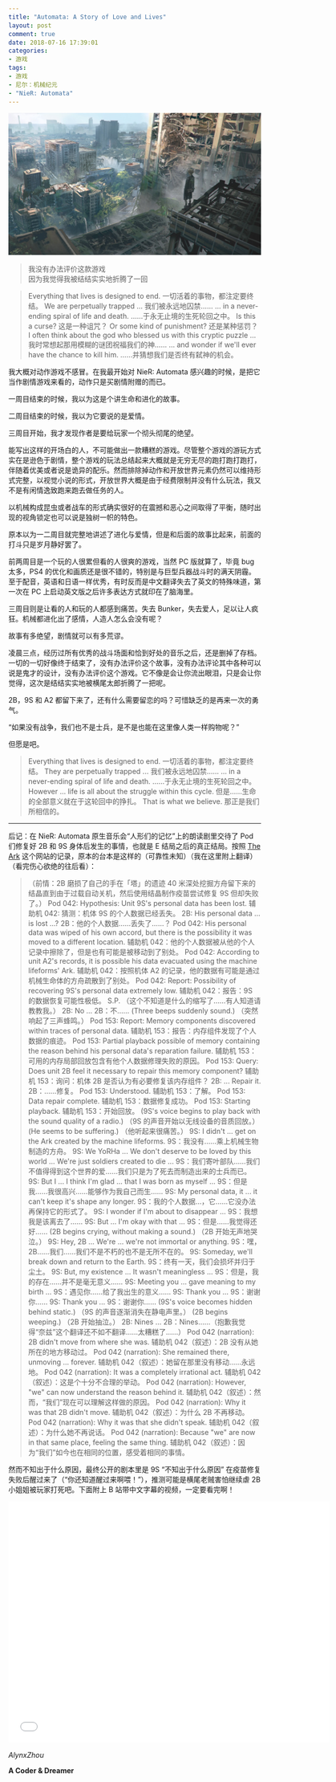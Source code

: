 ```yaml
---
title: "Automata: A Story of Love and Lives"
layout: post
comment: true
date: 2018-07-16 17:39:01
categories:
- 游戏
tags:
- 游戏
- 尼尔：机械纪元
- "NieR: Automata"
---
```


![](Automata.jpg)

<blockquote class="centerquote">我没有办法评价这款游戏<br>因为我觉得我被结结实实地折腾了一回</blockquote>

<!--more-->

> Everything that lives is designed to end.
> 一切活着的事物，都注定要终结。
> We are perpetually trapped ...
> 我们被永远地囚禁……
> ... in a never-ending spiral of life and death.
> ……于永无止境的生死轮回之中。
> Is this a curse?
> 这是一种诅咒？
> Or some kind of punishment?
> 还是某种惩罚？
> I often think about the god who blessed us with this cryptic puzzle ...
> 我时常想起那用模糊的谜团祝福我们的神……
> ... and wonder if we'll ever have the chance to kill him.
> ……并猜想我们是否终有弑神的机会。

我大概对动作游戏不感冒。在我最开始对 NieR: Automata 感兴趣的时候，是把它当作剧情游戏来看的，动作只是买剧情附赠的而已。

一周目结束的时候，我以为这是个讲生命和进化的故事。

二周目结束的时候，我以为它要说的是爱情。

三周目开始，我才发现作者是要给玩家一个彻头彻尾的绝望。

能写出这样的开场白的人，不可能做出一款糟糕的游戏。尽管整个游戏的游玩方式实在是逊色于剧情，整个游戏的玩法总结起来大概就是无穷无尽的跑打跑打跑打，伴随着优美或者说是诡异的配乐。然而排除掉动作和开放世界元素仍然可以维持形式完整，以视觉小说的形式，开放世界大概是由于经费限制并没有什么玩法，我又不是有闲情逸致跑来跑去做任务的人。

以机械构成昆虫或者战车的形式确实很好的在震撼和恶心之间取得了平衡，随时出现的视角锁定也可以说是独树一帜的特色。

原本以为一二周目就完整地讲述了进化与爱情，但是和后面的故事比起来，前面的打斗只是岁月静好罢了。

前两周目是一个玩的人很累但看的人很爽的游戏，当然 PC 版就算了，毕竟 bug 太多，PS4 的优化和画质还是很不错的，特别是与巨型兵器战斗时的满天阴霾。至于配音，英语和日语一样优秀，有时反而是中文翻译失去了英文的特殊味道，第一次在 PC 上启动英文版之后许多表达方式就印在了脑海里。

三周目则是让看的人和玩的人都感到痛苦。失去 Bunker，失去爱人，足以让人疯狂。机械都进化出了感情，人造人怎么会没有呢？

故事有多绝望，剧情就可以有多荒谬。

凌晨三点，经历过所有优秀的战斗场面和恰到好处的音乐之后，还是删掉了存档。一切的一切好像终于结束了，没有办法评价这个故事，没有办法评论其中各种可以说是鬼才的设计，没有办法评价这个游戏。它不像是会让你流出眼泪，只是会让你觉得，这次是结结实实地被横尾太郎折腾了一把呢。

2B，9S 和 A2 都留下来了，还有什么需要留恋的吗？可惜缺乏的是再来一次的勇气。

“如果没有战争，我们也不是士兵，是不是也能在这里像人类一样购物呢？”

但愿是吧。

> Everything that lives is designed to end.
> 一切活着的事物，都注定要终结。
> They are perpetually trapped ...
> 我们被永远地囚禁……
> ... in a never-ending spiral of life and death.
> ……于永无止境的生死轮回之中。
> However ... life is all about the struggle within this cycle.
> 但是……生命的全部意义就在于这轮回中的挣扎。
> That is what we believe.
> 那正是我们所相信的。

--------

后记：在 NieR: Automata 原生音乐会“人形们的记忆”上的朗读剧里交待了 Pod 们修复好 2B 和 9S 身体后发生的事情，也就是 E 结局之后的真正结局。按照 [The Ark](https://theark.wiki/w/Farewell) 这个网站的记录，原本的台本是这样的（可靠性未知）（我在这里附上翻译）（看完伤心欲绝的往后看）：

> （前情：2B 磨损了自己的手在「塔」的遗迹 40 米深处挖掘方舟留下来的结晶直到由于过载自动关机，然后使用结晶制作疫苗尝试修复 9S 但却失败了。）
> Pod 042: Hypothesis: Unit 9S's personal data has been lost.
> 辅助机 042: 猜测：机体 9S 的个人数据已经丢失。
> 2B: His personal data ... is lost ...?
> 2B：他的个人数据……丢失了……？
> Pod 042: His personal data was wiped of his own accord, but there is the possibility it was moved to a different location.
> 辅助机 042：他的个人数据被从他的个人记录中擦除了，但是也有可能是被移动到了别处。
> Pod 042: According to unit A2's records, it is possible his data evacuated using the machine lifeforms' Ark.
> 辅助机 042：按照机体 A2 的记录，他的数据有可能是通过机械生命体的方舟疏散到了别处。
> Pod 042: Report: Possibility of recovering 9S's personal data extremely low.
> 辅助机 042：报告：9S 的数据恢复可能性极低。
> S.P.
> （这个不知道是什么的缩写了……有人知道请教教我。）
> 2B: No ...
> 2B：不……
> (Three beeps suddenly sound.)
> （突然响起了三声蜂鸣。）
> Pod 153: Report: Memory components discovered within traces of personal data.
> 辅助机 153：报告：内存组件发现了个人数据的痕迹。
> Pod 153: Partial playback possible of memory containing the reason behind his personal data's reparation failure.
> 辅助机 153：可用的内存局部回放包含有他个人数据修理失败的原因。
> Pod 153: Query: Does unit 2B feel it necessary to repair this memory component?
> 辅助机 153：询问：机体 2B 是否认为有必要修复该内存组件？
> 2B: ... Repair it.
> 2B：……修复。
> Pod 153: Understood.
> 辅助机 153：了解。
> Pod 153: Data repair complete.
> 辅助机 153：数据修复成功。
> Pod 153: Starting playback.
> 辅助机 153：开始回放。
> (9S's voice begins to play back with the sound quality of a radio.)
> （9S 的声音开始以无线设备的音质回放。）
> (He seems to be suffering.)
> （他听起来很痛苦。）
> 9S: I didn't ... get on the Ark created by the machine lifeforms.
> 9S：我没有……乘上机械生物制造的方舟。
> 9S: We YoRHa ... We don't deserve to be loved by this world ... We're just soldiers created to die ...
> 9S：我们寄叶部队……我们不值得得到这个世界的爱……我们只是为了死去而制造出来的士兵而已。
> 9S: But I ... I think I'm glad ... that I was born as myself ...
> 9S：但是我……我很高兴……能够作为我自己而生……
> 9S: My personal data, it ... it can't keep it's shape any longer.
> 9S：我的个人数据…，它……它没办法再保持它的形式了。
> 9S: I wonder if I'm about to disappear ...
> 9S：我想我是该离去了……
> 9S: But ... I'm okay with that ...
> 9S：但是……我觉得还好……
> (2B begins crying, without making a sound.)
> （2B 开始无声地哭泣。）
> 9S: Hey, 2B ... We're ... we're not immortal or anything.
> 9S：嘿，2B……我们……我们不是不朽的也不是无所不在的。
> 9S: Someday, we'll break down and return to the Earth.
> 9S：终有一天，我们会损坏并归于尘土。
> 9S: But, my existence ... It wasn't meaningless ...
> 9S：但是，我的存在……并不是毫无意义……
> 9S: Meeting you ... gave meaning to my birth ...
> 9S：遇见你……给了我出生的意义……
> 9S: Thank you ...
> 9S：谢谢你……
> 9S: Thank you ...
> 9S：谢谢你……
> (9S's voice becomes hidden behind static.)
> （9S 的声音逐渐消失在静电声里。）
> (2B begins weeping.)
> （2B 开始抽泣。）
> 2B: Nines ...
> 2B：Nines……（抱歉我觉得“奈兹”这个翻译还不如不翻译……太糟糕了……）
> Pod 042 (narration): 2B didn't move from where she was.
> 辅助机 042（叙述）：2B 没有从她所在的地方移动过。
> Pod 042 (narration): She remained there, unmoving ... forever.
> 辅助机 042（叙述）：她留在那里没有移动……永远地。
> Pod 042 (narration): It was a completely irrational act.
> 辅助机 042（叙述）：这是个十分不合理的举动。
> Pod 042 (narration): However, "we" can now understand the reason behind it.
> 辅助机 042（叙述）：然而，“我们”现在可以理解这样做的原因。
> Pod 042 (narration): Why it was that 2B didn't move.
> 辅助机 042（叙述）：为什么 2B 不再移动。
> Pod 042 (narration): Why it was that she didn't speak.
> 辅助机 042（叙述）：为什么她不再说话。
> Pod 042 (narration): Because "we" are now in that same place, feeling the same thing.
> 辅助机 042（叙述）：因为“我们”如今也在相同的位置，感受着相同的事情。

然而不知出于什么原因，最终公开的剧本里是 9S “不知出于什么原因” 在疫苗修复失败后醒过来了（“你还知道醒过来啊喂！”），推测可能是横尾老贼害怕继续虐 2B 小姐姐被玩家打死吧。下面附上 B 站带中文字幕的视频，一定要看完啊！

<iframe src="//player.bilibili.com/player.html?aid=10344669&cid=17095298&page=1" scrolling="no" border="0" frameborder="no" framespacing="0" allowfullscreen="true" width="640" height="480"></iframe>

*AlynxZhou*

**A Coder & Dreamer**
